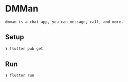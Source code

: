 # DMMan

`dmman is a chat app, you can message, call, and more.`

## Setup

```sh
❯ flutter pub get
```

## Run

```sh
❯ flutter run
```
